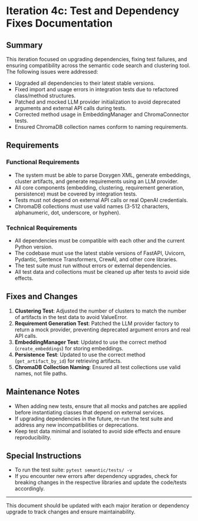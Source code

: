 # Iteration 4c: Test and Dependency Fixes Documentation

## Summary
This iteration focused on upgrading dependencies, fixing test failures, and ensuring compatibility across the semantic code search and clustering tool. The following issues were addressed:

- Upgraded all dependencies to their latest stable versions.
- Fixed import and usage errors in integration tests due to refactored class/method structures.
- Patched and mocked LLM provider initialization to avoid deprecated arguments and external API calls during tests.
- Corrected method usage in EmbeddingManager and ChromaConnector tests.
- Ensured ChromaDB collection names conform to naming requirements.

## Requirements

### Functional Requirements
- The system must be able to parse Doxygen XML, generate embeddings, cluster artifacts, and generate requirements using an LLM provider.
- All core components (embedding, clustering, requirement generation, persistence) must be covered by integration tests.
- Tests must not depend on external API calls or real OpenAI credentials.
- ChromaDB collections must use valid names (3-512 characters, alphanumeric, dot, underscore, or hyphen).

### Technical Requirements
- All dependencies must be compatible with each other and the current Python version.
- The codebase must use the latest stable versions of FastAPI, Uvicorn, Pydantic, Sentence Transformers, CrewAI, and other core libraries.
- The test suite must run without errors or external dependencies.
- All test data and collections must be cleaned up after tests to avoid side effects.

## Fixes and Changes

1. **Clustering Test**: Adjusted the number of clusters to match the number of artifacts in the test data to avoid ValueError.
2. **Requirement Generation Test**: Patched the LLM provider factory to return a mock provider, preventing deprecated argument errors and real API calls.
3. **EmbeddingManager Test**: Updated to use the correct method (`create_embeddings`) for storing embeddings.
4. **Persistence Test**: Updated to use the correct method (`get_artifact_by_id`) for retrieving artifacts.
5. **ChromaDB Collection Naming**: Ensured all test collections use valid names, not file paths.

## Maintenance Notes
- When adding new tests, ensure that all mocks and patches are applied before instantiating classes that depend on external services.
- If upgrading dependencies in the future, re-run the test suite and address any new incompatibilities or deprecations.
- Keep test data minimal and isolated to avoid side effects and ensure reproducibility.

## Special Instructions
- To run the test suite: `pytest semantic/tests/ -v`
- If you encounter new errors after dependency upgrades, check for breaking changes in the respective libraries and update the code/tests accordingly.

---

This document should be updated with each major iteration or dependency upgrade to track changes and ensure maintainability. 